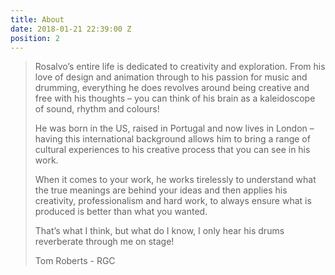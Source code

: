 ```yaml
---
title: About
date: 2018-01-21 22:39:00 Z
position: 2
---
```



<blockquote>
  <p>Rosalvo&rsquo;s&nbsp;entire life is dedicated to creativity and exploration. From his love of design and animation through to his passion for music and drumming, everything he does revolves around being creative and free with his thoughts &ndash; you can think of his brain as a kaleidoscope of sound, rhythm and colours!</p>
  
  <p>He was born in the US, raised in Portugal and now lives in London &ndash; having this international background allows him to bring a range of cultural experiences to his creative process that you can see in his work.</p>
  
  <p>When it comes to your work, he works tirelessly to understand what the true meanings are behind your ideas and then applies his creativity, professionalism and hard work, to always ensure what is produced is better than what you wanted.</p>
  
  <p>That&rsquo;s what I think, but what do I know, I only hear his drums reverberate through me on stage!</p>
  
  <p>Tom Roberts - RGC</p>
</blockquote>
